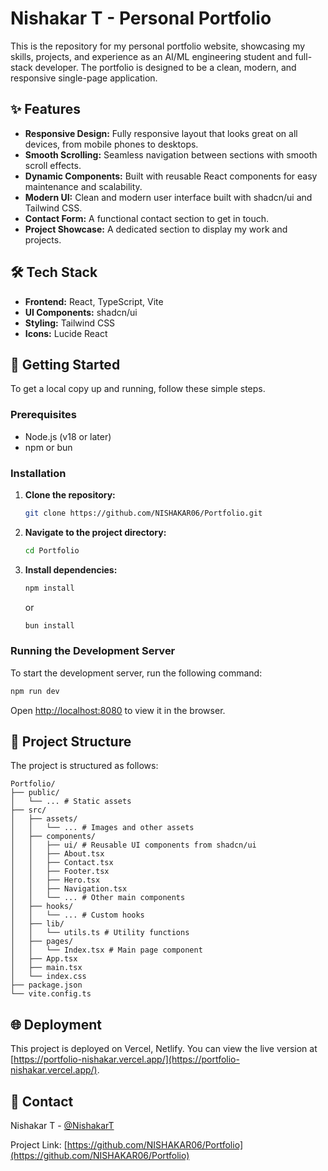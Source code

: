 # Nishakar T - Personal Portfolio

This is the repository for my personal portfolio website, showcasing my skills, projects, and experience as an AI/ML engineering student and full-stack developer. The portfolio is designed to be a clean, modern, and responsive single-page application.

## ✨ Features

- **Responsive Design:** Fully responsive layout that looks great on all devices, from mobile phones to desktops.
- **Smooth Scrolling:** Seamless navigation between sections with smooth scroll effects.
- **Dynamic Components:** Built with reusable React components for easy maintenance and scalability.
- **Modern UI:** Clean and modern user interface built with shadcn/ui and Tailwind CSS.
- **Contact Form:** A functional contact section to get in touch.
- **Project Showcase:** A dedicated section to display my work and projects.

## 🛠️ Tech Stack

- **Frontend:** React, TypeScript, Vite
- **UI Components:** shadcn/ui
- **Styling:** Tailwind CSS
- **Icons:** Lucide React

## 🚀 Getting Started

To get a local copy up and running, follow these simple steps.

### Prerequisites

- Node.js (v18 or later)
- npm or bun

### Installation

1.  **Clone the repository:**
    ```sh
    git clone https://github.com/NISHAKAR06/Portfolio.git
    ```
2.  **Navigate to the project directory:**
    ```sh
    cd Portfolio
    ```
3.  **Install dependencies:**
    ```sh
    npm install
    ```
    or
    ```sh
    bun install
    ```

### Running the Development Server

To start the development server, run the following command:

```sh
npm run dev
```

Open [http://localhost:8080](http://localhost:8080) to view it in the browser.

## 📂 Project Structure

The project is structured as follows:

```
Portfolio/
├── public/
│   └── ... # Static assets
├── src/
│   ├── assets/
│   │   └── ... # Images and other assets
│   ├── components/
│   │   ├── ui/ # Reusable UI components from shadcn/ui
│   │   ├── About.tsx
│   │   ├── Contact.tsx
│   │   ├── Footer.tsx
│   │   ├── Hero.tsx
│   │   ├── Navigation.tsx
│   │   └── ... # Other main components
│   ├── hooks/
│   │   └── ... # Custom hooks
│   ├── lib/
│   │   └── utils.ts # Utility functions
│   ├── pages/
│   │   └── Index.tsx # Main page component
│   ├── App.tsx
│   ├── main.tsx
│   └── index.css
├── package.json
└── vite.config.ts
```

## 🌐 Deployment

This project is deployed on Vercel, Netlify. You can view the live version at [https://portfolio-nishakar.vercel.app/](https://portfolio-nishakar.vercel.app/).

## 📧 Contact

Nishakar T - [@NishakarT](https://linkedin.com/in/nishakar314)

Project Link: [https://github.com/NISHAKAR06/Portfolio](https://github.com/NISHAKAR06/Portfolio)
